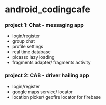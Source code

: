 # android_codingcafe

### project 1: Chat - messaging app
  + login/register
  + group chat
  + profile settings
  + real time database
  + picasso lazy loading
  + fragments adapter/ fragments activity
  
### project 2: CAB - driver hailing app
  + login/register
  + google maps service/ locator
  + location picker/ geofire locator for firebase
  

